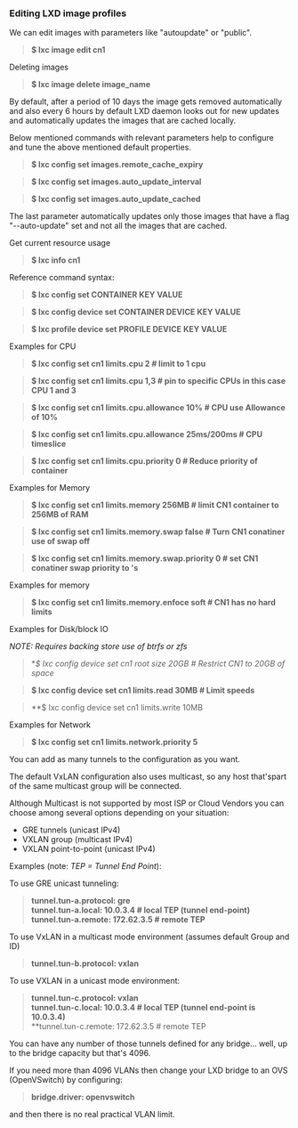 ### Editing LXD image profiles 

We can edit images with parameters like &quot;autoupdate&quot; or &quot;public&quot;.

> **$ lxc image edit cn1**

Deleting images

> **$ lxc image delete image_name**
  
By default, after a period of 10 days the image gets removed automatically and also every 6 hours by default LXD daemon looks out for new updates and automatically updates the images that are cached locally.

Below mentioned commands with relevant parameters help to configure and tune the above mentioned default properties.

> **$ lxc config set images.remote_cache_expiry**

> **$ lxc config set images.auto_update_interval**

> **$ lxc config set images.auto_update_cached**

The last parameter automatically updates only those images that have a flag &quot;--auto-update&quot; set and not all the images that are cached.

Get current resource usage

> **$ lxc info cn1**

Reference command syntax:

> **$ lxc config set CONTAINER KEY VALUE**

> **$ lxc config device set CONTAINER DEVICE KEY VALUE**

> **$ lxc profile device set PROFILE DEVICE KEY VALUE**

Examples for CPU

> **$ lxc config set cn1 limits.cpu 2 # limit to 1 cpu**

> **$ lxc config set cn1 limits.cpu 1,3                              # pin to specific CPUs in this case CPU 1 and 3**

> **$ lxc config set cn1 limits.cpu.allowance 10%           # CPU use Allowance of 10%**

> **$ lxc config set cn1 limits.cpu.allowance 25ms/200ms    # CPU timeslice**

> **$ lxc config set cn1 limits.cpu.priority 0              # Reduce priority of container**

Examples for Memory

> **$ lxc config set cn1 limits.memory 256MB                # limit CN1 container to 256MB of RAM**

> **$ lxc config set cn1 limits.memory.swap false           # Turn CN1 conatiner use of swap off**

> **$ lxc config set cn1 limits.memory.swap.priority 0      # set CN1 conatiner swap priority to &#039;s**

Examples for memory

> **$ lxc config set cn1 limits.memory.enfoce soft          # CN1 has no hard limits**

Examples for Disk/block IO

*NOTE: Requires backing store use of btrfs or zfs*

> **$ lxc config device set cn1 root size 20GB              # Restrict CN1 to 20GB of space*

> **$ lxc config device set cn1 limits.read 30MB            # Limit speeds**

> **$ lxc config device set cn1 limits.write 10MB   

Examples for Network

> **$ lxc config set cn1 limits.network.priority 5**

You can add as many tunnels to the configuration as you want.

The default VxLAN configuration also uses multicast, so any host that&#039;spart of the same multicast group will be connected.

Although Multicast is not supported by most ISP or Cloud Vendors you can choose among several options depending on your situation:

- GRE tunnels (unicast IPv4)  
- VXLAN group (multicast IPv4)  
- VXLAN point-to-point (unicast IPv4)  

Examples (note: *TEP = Tunnel End Point*):

To use GRE unicast tunneling:

> **tunnel.tun-a.protocol: gre**  
> **tunnel.tun-a.local: 10.0.3.4            # local TEP (tunnel end-point)**  
> **tunnel.tun-a.remote: 172.62.3.5         # remote TEP**

To use VxLAN in a multicast mode environment (assumes default Group and ID)

> **tunnel.tun-b.protocol: vxlan**

To use VXLAN in a unicast mode environment:

> **tunnel.tun-c.protocol: vxlan**  
> **tunnel.tun-c.local: 10.0.3.4           # local TEP (tunnel end-point is 10.0.3.4)**  
> **tunnel.tun-c.remote: 172.62.3.5        # remote TEP  

You can have any number of those tunnels defined for any bridge... well, up to the bridge capacity but that's 4096.

If you need more than 4096 VLANs then change your LXD bridge to an OVS (OpenVSwitch) by configuring:

> **bridge.driver: openvswitch** 

and then there is no real practical VLAN limit.
